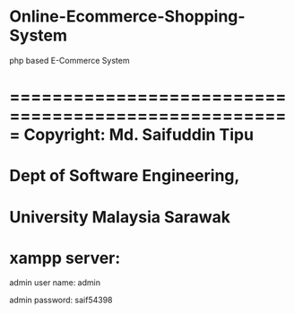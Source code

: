 # Online-Ecommerce-Shopping-System
php based  E-Commerce System

=====================================================
Copyright: Md. Saifuddin Tipu 
=====================================================
Dept of Software Engineering, 
=====================================================
University Malaysia Sarawak
=====================================================
xampp server:
=====================================================
admin user name: admin


admin password: saif54398
